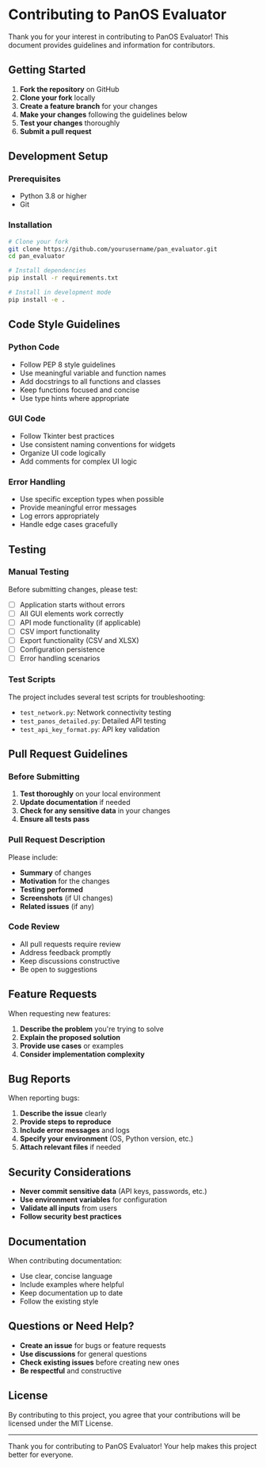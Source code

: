 # Contributing to PanOS Evaluator

Thank you for your interest in contributing to PanOS Evaluator! This document provides guidelines and information for contributors.

## Getting Started

1. **Fork the repository** on GitHub
2. **Clone your fork** locally
3. **Create a feature branch** for your changes
4. **Make your changes** following the guidelines below
5. **Test your changes** thoroughly
6. **Submit a pull request**

## Development Setup

### Prerequisites
- Python 3.8 or higher
- Git

### Installation
```bash
# Clone your fork
git clone https://github.com/yourusername/pan_evaluator.git
cd pan_evaluator

# Install dependencies
pip install -r requirements.txt

# Install in development mode
pip install -e .
```

## Code Style Guidelines

### Python Code
- Follow PEP 8 style guidelines
- Use meaningful variable and function names
- Add docstrings to all functions and classes
- Keep functions focused and concise
- Use type hints where appropriate

### GUI Code
- Follow Tkinter best practices
- Use consistent naming conventions for widgets
- Organize UI code logically
- Add comments for complex UI logic

### Error Handling
- Use specific exception types when possible
- Provide meaningful error messages
- Log errors appropriately
- Handle edge cases gracefully

## Testing

### Manual Testing
Before submitting changes, please test:
- [ ] Application starts without errors
- [ ] All GUI elements work correctly
- [ ] API mode functionality (if applicable)
- [ ] CSV import functionality
- [ ] Export functionality (CSV and XLSX)
- [ ] Configuration persistence
- [ ] Error handling scenarios

### Test Scripts
The project includes several test scripts for troubleshooting:
- `test_network.py`: Network connectivity testing
- `test_panos_detailed.py`: Detailed API testing
- `test_api_key_format.py`: API key validation

## Pull Request Guidelines

### Before Submitting
1. **Test thoroughly** on your local environment
2. **Update documentation** if needed
3. **Check for any sensitive data** in your changes
4. **Ensure all tests pass**

### Pull Request Description
Please include:
- **Summary** of changes
- **Motivation** for the changes
- **Testing performed**
- **Screenshots** (if UI changes)
- **Related issues** (if any)

### Code Review
- All pull requests require review
- Address feedback promptly
- Keep discussions constructive
- Be open to suggestions

## Feature Requests

When requesting new features:
1. **Describe the problem** you're trying to solve
2. **Explain the proposed solution**
3. **Provide use cases** or examples
4. **Consider implementation complexity**

## Bug Reports

When reporting bugs:
1. **Describe the issue** clearly
2. **Provide steps to reproduce**
3. **Include error messages** and logs
4. **Specify your environment** (OS, Python version, etc.)
5. **Attach relevant files** if needed

## Security Considerations

- **Never commit sensitive data** (API keys, passwords, etc.)
- **Use environment variables** for configuration
- **Validate all inputs** from users
- **Follow security best practices**

## Documentation

When contributing documentation:
- Use clear, concise language
- Include examples where helpful
- Keep documentation up to date
- Follow the existing style

## Questions or Need Help?

- **Create an issue** for bugs or feature requests
- **Use discussions** for general questions
- **Check existing issues** before creating new ones
- **Be respectful** and constructive

## License

By contributing to this project, you agree that your contributions will be licensed under the MIT License.

---

Thank you for contributing to PanOS Evaluator! Your help makes this project better for everyone.
